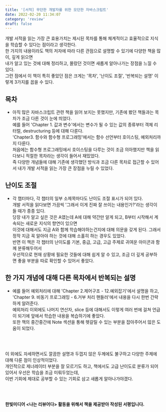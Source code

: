 ```yaml
---
title: '[서적] 무던한 개발자를 위한 모던한 자바스크립트'
date: 2022-02-20 11:34:07
category: 'review'
draft: false
---
```


개발 서적을 읽는 가장 큰 효용가치는 제시된 목차를 통해 체계적이고 효율적으로 지식을 학습할 수 있다는 점이라고 생각한다.  
한 가지의 내용이라도 책의 저자에 따라 다른 관점으로 설명할 수 있기에 다양한 책을 많이, 깊게 읽으면  
내가 알고 있는 것에 대해 정리하고, 몰랐던 것이면 새롭게 알아나가는 장점을 느낄 수 있다.  
그런 점에서 이 책이 특히 좋았던 점은 크게는 '목차', '난이도 조절', '반복되는 설명' 이렇게 3가지를 꼽을 수 있다.

## 목차
- 아직 많은 자바스크립트 관련 책을 읽어 보지는 못했지만, 기존에 봤던 책들과는 목차가 조금 다른 것이 눈에 띄었다.  
  예를 들어 'Chapter 1. 값과 변수'에서는 변수가 될 수 있는 값의 종류부터 객체 리터럴, destructuring 등에 대해 다룬다.  
  'Chapter3. 함수와 함수형 프로그래밍'에서는 함수 선언부터 호이스팅, 예외처리까지 다룬다.  
  처음에는 함수형 프로그래밍에서 호이스팅을 다루는 것이 조금 의아했지만 책을 읽다보니 적절한 목차라는 생각이 들어서 재밌었다.  
  즉 다양한 개념들에 대해 기존에 생각했던 방식과 조금 다른 목차로 접근할 수 있어서 내가 개발 서적을 읽는 가장 큰 장점을 누릴 수 있었다.  

## 난이도 조절
- 각 챕터마다, 각 챕터의 일부 소제목마다도 난이도 조절 표시가 되어 있다.  
  개발 서적을 읽다보면 가끔씩 '그래서 이게 진짜 잘 쓰이는 내용인가?'라는 생각이 들 때가 종종 있다.  
  당장 내가 알고 싶은 것은 A였는데 A에 대해 약간만 알게 되고, B부터 시작해서 계속되는 새로운 지식의 향연이 있으면  
  이것에 대해서도 지금 A와 함께 학습해야하는건지에 대해 의문을 갖게 된다. 그래서 정작 지금 꼭 알아야 하는 것에 대해 소홀히 하는 경우도 있었다.   
  반면 이 책은 각 챕터의 난이도를 기본, 중급, 고급, 고급 주제로 귀여운 아이콘과 함께 분류해두어서  
  우선적으로 현재 상황에 필요한 것들에 대해 쉽게 알 수 있고, 조금 더 깊게 공부하면 좋을 부분을 따로 확인할 수 있어서 좋았다.

## 한 가지 개념에 대해 다른 목차에서 반복되는 설명
- 예를 들어 예외처리에 대해 'Chapter 2.제어구조 - 12.예외잡기'에서 설명을 하고,  
'Chapter 9. 비동기 프로그래밍 - 6.거부 처리 핸들러'에서 내용을 다시 한번 간략하게 알려준다.  
예외처리 이외에도 나머지 연산자, slice 등에 대해서도 이렇게 여러 번에 걸쳐 언급이 되기에 앞에서 학습한 내용을 복습하기에 좋았다.  
또한 책의 중간중간에 Note 섹션을 통해 헷갈릴 수 있는 부분을 잡아주어서 많은 도움이 되었다.  


<br/>
<br/>

이 외에도 자세하면서도 깔끔한 설명과 두껍지 않은 두께에도 불구하고 다양한 주제에 대해 다룬 점이 인상적이었다.   
개인적으로 제너레이터 부분을 잘 모르기도 하고, 책에서도 고급 난이도로 분류가 되어 있어서 우선은 학습을 조금 미뤄두었는데,  
이번 기회에 제대로 공부할 수 있는 기회로 삼고 새롭게 알아나가야겠다. 

<br/>
<br/>

**한빛미디어 <나는 리뷰어다> 활동을 위해서 책을 제공받아 작성된 서평입니다.**